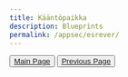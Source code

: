 ```yaml
---
title: Kääntöpaikka
description: Blueprints
permalink: /appsec/esrever/
---
```


<button><a href="/">Main Page</a></button>
<button><a href="/appsec">Previous Page</a></button>